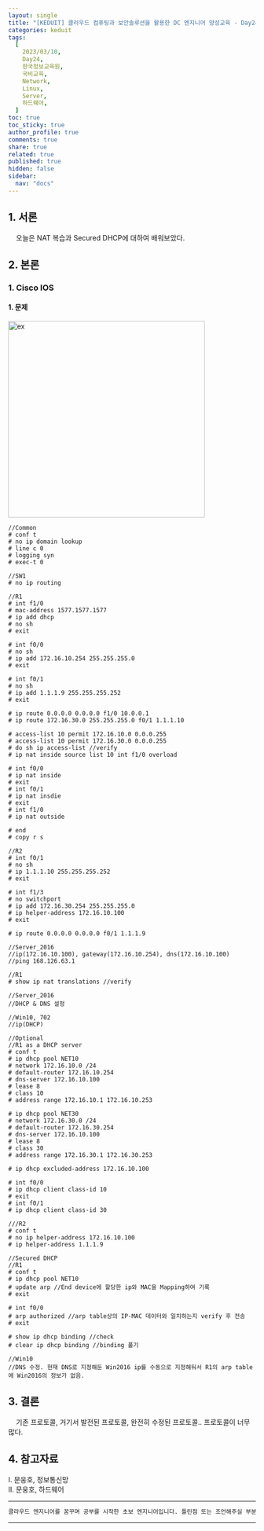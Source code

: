 ```yaml
---
layout: single
title: "[KEDUIT] 클라우드 컴퓨팅과 보안솔루션을 활용한 DC 엔지니어 양성교육 - Day24"
categories: keduit
tags:
  [
    2023/03/10,
    Day24,
    한국정보교육원,
    국비교육,
    Network,
    Linux,
    Server,
    하드웨어,
  ]
toc: true
toc_sticky: true
author_profile: true
comments: true
share: true
related: true
published: true
hidden: false
sidebar:
  nav: "docs"
---
```


## 1. 서론

&nbsp;&nbsp;&nbsp;&nbsp;오늘은 NAT 복습과 Secured DHCP에 대하여 배워보았다.

## 2. 본론

### 1. Cisco IOS

#### 1. 문제

<img alt="ex" src="https://user-images.githubusercontent.com/124491456/224227611-06a5a7f3-351a-4bd1-aefb-74cab9613fe9.png" width=400>

```
//Common
# conf t
# no ip domain lookup
# line c 0
# logging syn
# exec-t 0
```

```
//SW1
# no ip routing
```

```
//R1
# int f1/0
# mac-address 1577.1577.1577
# ip add dhcp
# no sh
# exit

# int f0/0
# no sh
# ip add 172.16.10.254 255.255.255.0
# exit

# int f0/1
# no sh
# ip add 1.1.1.9 255.255.255.252
# exit

# ip route 0.0.0.0 0.0.0.0 f1/0 10.0.0.1
# ip route 172.16.30.0 255.255.255.0 f0/1 1.1.1.10

# access-list 10 permit 172.16.10.0 0.0.0.255
# access-list 10 permit 172.16.30.0 0.0.0.255
# do sh ip access-list //verify
# ip nat inside source list 10 int f1/0 overload

# int f0/0
# ip nat inside
# exit
# int f0/1
# ip nat insdie
# exit
# int f1/0
# ip nat outside

# end
# copy r s
```

```
//R2
# int f0/1
# no sh
# ip 1.1.1.10 255.255.255.252
# exit

# int f1/3
# no switchport
# ip add 172.16.30.254 255.255.255.0
# ip helper-address 172.16.10.100
# exit

# ip route 0.0.0.0 0.0.0.0 f0/1 1.1.1.9
```

```
//Server_2016
//ip(172.16.10.100), gateway(172.16.10.254), dns(172.16.10.100)
//ping 168.126.63.1

//R1
# show ip nat translations //verify

//Server_2016
//DHCP & DNS 설정
```

```
//Win10, 702
//ip(DHCP)
```

```
//Optional
//R1 as a DHCP server
# conf t
# ip dhcp pool NET10
# network 172.16.10.0 /24
# default-router 172.16.10.254
# dns-server 172.16.10.100
# lease 8
# class 10
# address range 172.16.10.1 172.16.10.253

# ip dhcp pool NET30
# network 172.16.30.0 /24
# default-router 172.16.30.254
# dns-server 172.16.10.100
# lease 8
# class 30
# address range 172.16.30.1 172.16.30.253

# ip dhcp excluded-address 172.16.10.100

# int f0/0
# ip dhcp client class-id 10
# exit
# int f0/1
# ip dhcp client class-id 30

///R2
# conf t
# no ip helper-address 172.16.10.100
# ip helper-address 1.1.1.9
```

```
//Secured DHCP
//R1
# conf t
# ip dhcp pool NET10
# update arp //End device에 할당한 ip와 MAC을 Mapping하여 기록
# exit

# int f0/0
# arp authorized //arp table상의 IP-MAC 데이터와 일치하는지 verify 후 전송
# exit

# show ip dhcp binding //check
# clear ip dhcp binding //binding 풀기

//Win10
//DNS 수정. 현재 DNS로 지정해둔 Win2016 ip를 수동으로 지정해둬서 R1의 arp table에 Win2016의 정보가 없음.
```

## 3. 결론

&nbsp;&nbsp;&nbsp;&nbsp;기존 프로토콜, 거기서 발전된 프로토콜, 완전히 수정된 프로토콜.. 프로토콜이 너무 많다.

## 4. 참고자료

Ⅰ. 문웅호, 정보통신망  
Ⅱ. 문웅호, 하드웨어

---

```bash
클라우드 엔지니어를 꿈꾸며 공부를 시작한 초보 엔지니어입니다. 틀린점 또는 조언해주실 부분이 있으시면 친절하게 댓글 부탁드립니다. 방문해 주셔서 감사합니다 :)
```

---
